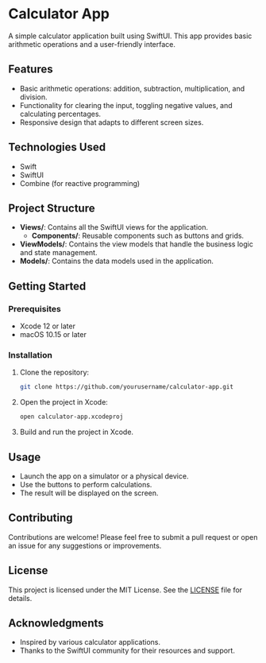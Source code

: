 # Calculator App

A simple calculator application built using SwiftUI. This app provides basic arithmetic operations and a user-friendly interface.

## Features

- Basic arithmetic operations: addition, subtraction, multiplication, and division.
- Functionality for clearing the input, toggling negative values, and calculating percentages.
- Responsive design that adapts to different screen sizes.

## Technologies Used

- Swift
- SwiftUI
- Combine (for reactive programming)

## Project Structure

- **Views/**: Contains all the SwiftUI views for the application.
  - **Components/**: Reusable components such as buttons and grids.
- **ViewModels/**: Contains the view models that handle the business logic and state management.
- **Models/**: Contains the data models used in the application.

## Getting Started

### Prerequisites

- Xcode 12 or later
- macOS 10.15 or later

### Installation

1. Clone the repository:
   ```bash
   git clone https://github.com/yourusername/calculator-app.git
   ```
2. Open the project in Xcode:
   ```bash
   open calculator-app.xcodeproj
   ```
3. Build and run the project in Xcode.

## Usage

- Launch the app on a simulator or a physical device.
- Use the buttons to perform calculations.
- The result will be displayed on the screen.

## Contributing

Contributions are welcome! Please feel free to submit a pull request or open an issue for any suggestions or improvements.

## License

This project is licensed under the MIT License. See the [LICENSE](LICENSE) file for details.

## Acknowledgments

- Inspired by various calculator applications.
- Thanks to the SwiftUI community for their resources and support.
